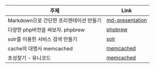 | 주제                                   | Link                                                                    |
|----------------------------------------|-------------------------------------------------------------------------|
| Markdown으로 간단한 프리젠테이션 만들기| [md-presentation](http://softspot.github.io/study/?doc=md-presentation) | 
| 다양한 php버전을 써보자. phpbrew       | [phpbrew](http://softspot.github.io/study/?doc=phpbrew)                 | 
| solr를 이용한 서비스 검색 만들기       | [solr](http://softspot.github.io/study/?doc=solr)                       | 
| cache의 대명사 memcached               | [memcached](http://softspot.github.io/study/?doc=memcached)             | 
| 초성찾기 - 유니코드                    | [memcached](http://softspot.github.io/study/?doc=chosung)               | 
